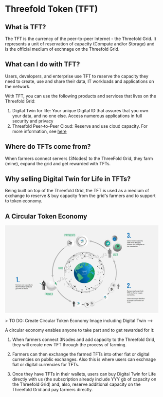 # Threefold Token (TFT)

## What is TFT? 
The TFT is the currency of the peer-to-peer Internet - the Threefold Grid. It represents a unit of reservation of capacity (Compute and/or Storage) and is the official medium of exchnage on the Threefold Grid. 

## What can I do with TFT? 
Users, developers, and enterprise use TFT to reserve the capacity they need to create, use and share their data, IT workloads and applications on the network. 

With TFT, you can use the following products and services that lives on the Threefold Grid: 
1. Digital Twin for life: Your unique Digital ID that assures that you own your data, and no one else. Access numerous applications in full security and privacy 
2. Threefold Peer-to-Peer Cloud: Reserve and use cloud capacity. For more information, see [here](https://cloud.threefold.io/)


## Where do TFTs come from?
When farmers connect servers (3Nodes) to the ThreeFold Grid, they farm (mine), expand the grid and get rewarded with TFTs. 

## Why selling Digital Twin for Life in TFTs? 

Being built on top of the Threefold Grid, the TFT is used as a medium of exchange to reserve & buy capacity from the grid's farmers and to support to token economy. 

## A Circular Token Economy 

![](img/circular_tft.png)

<!-->> TO DO: Create Circular Token Economy Image including Digital Twin -->

A circular economy enables anyone to take part and to get rewarded for it:

1. When farmers connect 3Nodes and add capacity to the Threefold Grid, they will create new TFT through the process of farming. 

2. Farmers can then exchange the farmed TFTs into other fiat or digital currencies on public exchanges. Also this is where users can exchnage fiat or digital currencies for TFTs. 

3. Once they have TFTs in their wallets, users can buy Digital Twin for Life directly with us  (the subscription already include YYY gb of capacity on the Threefold Grid) and, also, reserve additional capacity on the Threefold Grid and pay farmers directly. 
